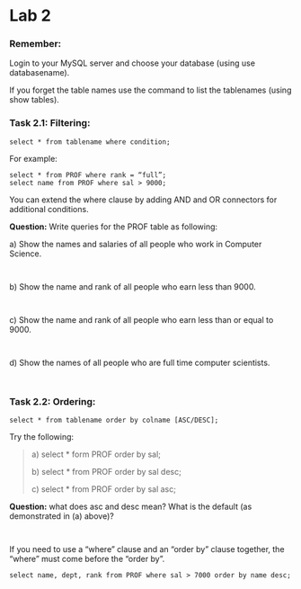 # Lab 2

### Remember:

Login to your MySQL server and choose your database (using use databasename).

If you forget the table names use the command to list the tablenames (using show tables).

### Task 2.1: Filtering:

```
select * from tablename where condition; 
```

For example:
```
select * from PROF where rank = “full”; 
select name from PROF where sal > 9000;
```
You can extend the where clause by adding AND and OR connectors for additional conditions. 

**Question:** Write queries for the PROF table as following:

a)    Show the names and salaries of all people who work in Computer Science.

```


```
 
b)    Show the name and rank of all people who earn less than 9000.

```


``` 
 
c)     Show the name and rank of all people who earn less than or equal to 9000.

```


```
 
d)    Show the names of all people who are full time computer scientists.
 
```


```

### Task 2.2: Ordering:

```
select * from tablename order by colname [ASC/DESC]; 
```

Try the following:

> a) select * form PROF order by sal;
> 
> b) select * from PROF order by sal desc; 
> 
> c) select * from PROF order by sal asc;
> 

**Question:** what does asc and desc mean? What is the default (as demonstrated in (a) above)?
 
```


```
 
If you need to use a “where” clause and an “order by” clause together, the “where” must come before the “order by”.

```
select name, dept, rank from PROF where sal > 7000 order by name desc;
```
 
